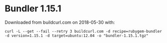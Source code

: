 # Bundler 1.15.1

Downloaded from buildcurl.com on 2018-05-30 with:

```
curl -L --get --fail --retry 3 buildcurl.com -d recipe=rubygem-bundler -d version=1.15.1 -d target=ubuntu:12.04 -o "bundler-1.15.1.tgz"
```
